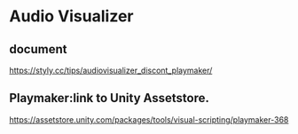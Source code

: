 # Audio Visualizer

## document
https://styly.cc/tips/audiovisualizer_discont_playmaker/

## Playmaker:link to Unity Assetstore.
https://assetstore.unity.com/packages/tools/visual-scripting/playmaker-368

